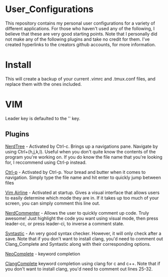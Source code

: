 # User_Configurations
This repository contains my personal user configurations for a variety of different applications. For those who haven't used any of the following, I believe that these are very good starting points. Note that I personally did not make any of the following plugins and take no credit for them. I've created hyperlinks to the creators github accounts, for more information.

# Install
This will create a backup of your current .vimrc and .tmux.conf files, and replace them with the ones included.

# VIM
Leader key is defaulted to the '\' key.
## Plugins
<a href="https://github.com/scrooloose/nerdtree">NerdTree</a> - Activated by Ctrl-c. Brings up a navigations pane. Navigate by using Ctrl+(h,j,k,l). Useful when you don't quite know the contents of the program you're working on. If you do know the file name that you're looking for, I reccommend using Ctrl-p instead.  

<a href="https://github.com/kien/ctrlp.vim">Ctrl-p</a> - Activated by Ctrl-p. Your bread and butter when it comes to navigation. Simply type the file name and hit enter to quickly jump between files

<a href="https://github.com/bling/vim-airline">Vim Airline</a> - Activated at startup. Gives a visual interface that allows users to easily determine which mode they are in. If it takes up too much of your screen, you can simply comment this line out.

<a href="https://github.com/scrooloose/nerdcommenter"> NerdCommenter</a> - Allows the user to quickly comment up code. Truly awesome! Just highlight the code you want using visual mode, then press leader-cc, or press leader-ci, to inverse a comment state.

<a href="https://github.com/scrooloose/syntastic">Syntastic</a> - An very good syntax checker. However, it will only check after a save. Note that if you don't want to install clang, you'd need to comment out Clang_Complete and Syntastic along with their corresponding options.

<a href="https://github.com/Shougo/neocomplete.vim">NeoComplete</a> - keyword completion

<a href="https://github.com/Rip-Rip/clang_complete">ClangComplete</a> keyword completion using clang for c and c++. Note that if you don't want to install clang, you'd need to comment out lines 25-32.
